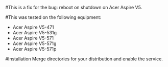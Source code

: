 #This is a fix for the bug: reboot on shutdown on Acer Aspire V5.

#This was tested on the following equipment:
* Acer Aspire V5-471
* Acer Aspire V5-531g
* Acer Aspire V5-571
* Acer Aspire V5-571g
* Acer Aspire V5-571p

#Installation
Merge directories for your distribution and enable the service.
